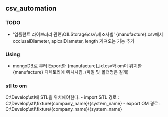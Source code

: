 ## csv_automation

### TODO
- '임플란트 라이브러리 관련\OILStorage\csv\제조사별' {manufacture}.csv에서 occlusalDiameter, apicalDiameter, length 가져오는 기능 추가

### Using
- mongoDB로 부터 Export한 {manufacture}_id.csv와 om이 위치한 {manufacture} 디렉토리에 위치시킴. (파일 및 폴더명은 같게)

### stl to om 
C:\\Develop\\stl에 STL을 위치해야한다.
    - import STL 경로 : C:\\Develop\\stl\\fixture\\{company_name}\\{system_name}
    - export OM 경로 : C:\\Develop\\stl\\fixture\\{company_name}\\{system_name}
